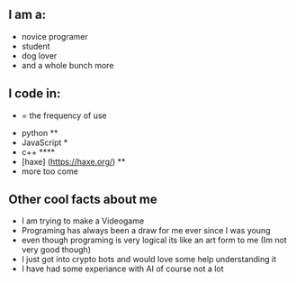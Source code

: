 ## I am a:
- novice programer
- student 
- dog lover
- and a whole bunch more 

## I code in:
* = the frequency of use
- python **
- JavaScript *
- c++ ****
-  [haxe] (https://haxe.org/) **
- more too come 

## Other cool facts about me
- I am trying to make a Videogame
- Programing has always been a draw for me ever since I was young
- even though programing is very logical its like an art form to me (Im not very good though)
- I just got into crypto bots and would love some help understanding it
- I have had some experiance with AI of course not a lot 

